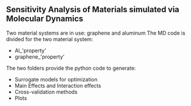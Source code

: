 ## Sensitivity Analysis of Materials simulated via Molecular Dynamics

Two material systems are in use: graphene and aluminum
The MD code is divided for the two material system:

* Al_'property'
* graphene_'property'

The two folders provide the python code to generate:

* Surrogate models for optimization
* Main Effects and Interaction effects
* Cross-validation methods
* Plots